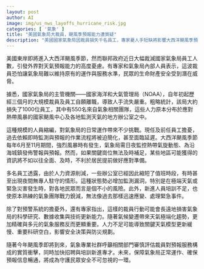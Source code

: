 ```yaml
---
layout: post
author: AI
image: img/us_nws_layoffs_hurricane_risk.jpg
categories: [ '氣象' ]
title: "美國氣象局大裁員，颶風季預報能力遭質疑"
description: "美國國家氣象局因裁員損失千名員工，專家憂人手短缺將影響大西洋颶風季預警品質，並增添民眾防災風險。"
---
```

美國東岸即將進入大西洋颶風季節，然而聯邦政府近日大幅裁減國家氣象局員工人數，引發外界對天氣預報能力的高度憂慮。有專家和氣象局內部人員表示，這波裁員恐怕讓氣象局難以維持原有的運作與服務水準，民眾的生命財產安全受到潛在威脅。

據悉，國家氣象局的主管機關——國家海洋和大氣管理局（NOAA），自年初起歷經三個月的大規模裁員及員工自願離職，導致人手流失嚴重。粗略統計，該局大約損失了1000位員工，其中有550名來自氣象相關團隊，這些人力原本分布於應對熱帶風暴的國家颶風中心及各地監測天氣的地方辦公室之中。

這種規模的人員縮編，對氣象局的日常運作帶來不少挑戰。現任及前任員工擔憂，過去依賴即時監測與預報的作業流程將被迫簡化，甚至面臨延遲。大西洋颶風季節每年6月至11月期間，強烈風暴時有發生，氣象局需日夜監控熱帶氣旋動態、為沿海城鎮發佈警報與預報。然而，如果關鍵崗位無法及時補足，某些地區可能獲得的資訊將不如以往全面、及時，不利於居民提前做好應對準備。

多名員工透露，由於人力資源削減，一些辦公室已經因此縮短了值班時段，有時甚至出現夜間無專人駐守的情形。這種狀態勢必增加監測漏洞，特別是在極端天氣或緊急災害發生時，對各地民眾而言是個不小的風險。此外，新進人員培訓不足，也使原本熟練的氣象團隊戰力銳減，無法像過去那樣迅速應變、處理緊急事件。

除了對預警系統的擔憂外，還有專家指出，這樣的裁員行動可能會長遠地損害氣象局的科學研究、數據收集與技術更新能力。隨著氣候變遷帶來天氣極端化趨勢，更加精確與多元的氣象服務反而更顯重要。人力不足可能導致關鍵天氣模型更新緩慢、重要科研空白，影響安全決策與防災規劃。

隨著今年颶風季即將到來，氣象專業社群呼籲相關部門審慎評估裁員對預報服務構成的實質衝擊，同時加快招聘與培訓新進專才。未來，保障氣象局正常運作、確保預報信息暢通，將成為守護民眾安全不可忽視的一環。
